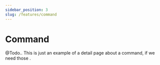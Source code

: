```yaml
---
sidebar_position: 3
slug: /features/command
---
```


# Command

@Todo.. This is just an example of a detail page about a command, if we need those .